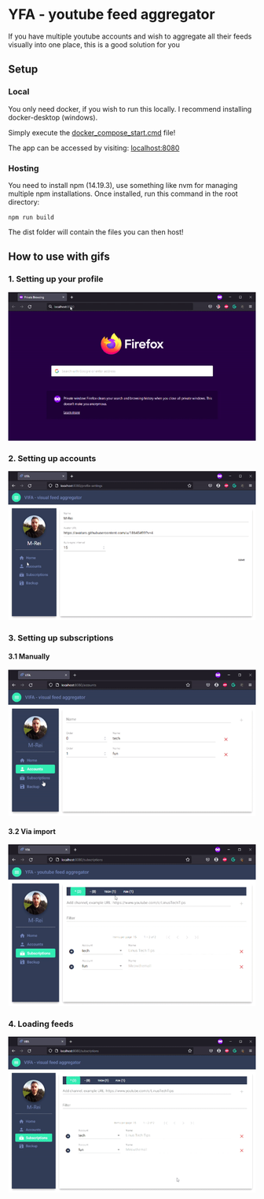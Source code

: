 # YFA - youtube feed aggregator

If you have multiple youtube accounts and wish to aggregate all their feeds visually into one place, this is a good solution for you

## Setup

### Local

You only need docker, if you wish to run this locally. I recommend installing docker-desktop (windows).

Simply execute the [docker_compose_start.cmd](docker_compose_start.cmd) file!

The app can be accessed by visiting: [localhost:8080](http://localhost:8080)

### Hosting

You need to install npm (14.19.3), use something like nvm for managing multiple npm installations. Once installed, run this command in the
root directory:

    npm run build

The dist folder will contain the files you can then host!

## How to use with gifs

### 1. Setting up your profile

![1](res/1.gif)

### 2. Setting up accounts

![2](res/2.gif)

### 3. Setting up subscriptions

#### 3.1 Manually

![3.1](res/3.1.gif)

#### 3.2 Via import

![3.2](res/3.2.gif)

### 4. Loading feeds

![4](res/4.gif)